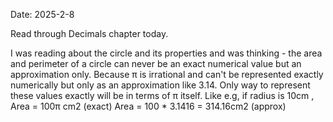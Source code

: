 Date: 2025-2-8

Read through Decimals chapter today.

I was reading about the circle and its properties and was thinking -  the area and perimeter of a circle can never be an exact numerical value but an approximation only. Because π is irrational and can't be represented exactly numerically but only as an approximation like 3.14. Only way to represent these values exactly will be in terms of π itself. Like e.g, 
if radius is 10cm , Area = 100π cm2 (exact)
Area = 100 * 3.1416 = 314.16cm2 (approx)

